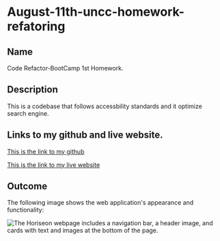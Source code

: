 # August-11th-uncc-homework-refatoring

## Name
Code Refactor-BootCamp 1st Homework.

## Description
This is a codebase that follows accessbility standards and it optimize search engine.

## Links to my github and live website.
[This is the link to my github](https://github.com/yinping-520/August-11th-uncc-homework-refatoring)

[This is the link to my live website](https://yinping-520.github.io/August-11th-uncc-homework-refatoring/)

## Outcome 
The following image shows the web application's appearance and functionality:

![The Horiseon webpage includes a navigation bar, a header image, and cards with text and images at the bottom of the page.](assets/images/Horiseon-image.png)
